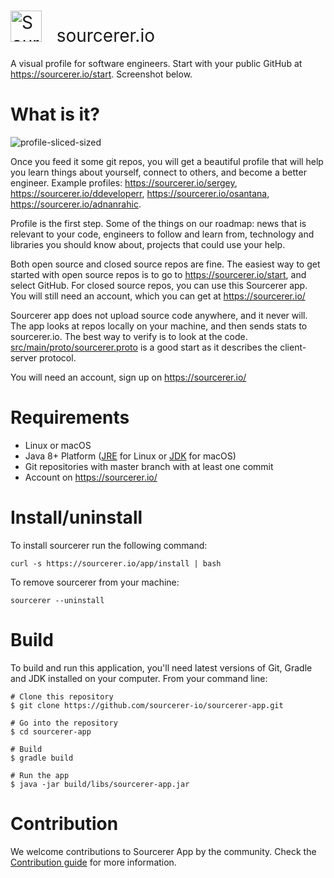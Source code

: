
<h1 style="font-weight:normal">
  <a href="https://sourcerer.io"><img src=https://user-images.githubusercontent.com/20287615/34189346-d426d4c2-e4ef-11e7-9da4-cc76a1ed111d.png alt="Sourcerer Logo", width=50></a>
  &nbsp; sourcerer.io
</h1>
  A visual profile for software engineers. Start with your public GitHub at <a href="https://sourcerer.io/start">https://sourcerer.io/start</a>. Screenshot below.
<br>

What is it?
===========

![profile-sliced-sized](https://user-images.githubusercontent.com/20287615/34188912-b3aaf8ba-e4ed-11e7-861c-2adf13a921ac.png)
<br>

Once you feed it some git repos, you will get a beautiful profile that will help
you learn things about yourself, connect to others, and become a better
engineer. Example profiles: <https://sourcerer.io/sergey>,
<https://sourcerer.io/ddeveloperr>, <https://sourcerer.io/osantana>, <https://sourcerer.io/adnanrahic>.

Profile is the first step. Some of the things on our roadmap:
news that is relevant to your code, engineers to follow and learn from,
technology and libraries you should know about, projects
that could use your help.

Both open source and closed source repos are fine. The easiest way to get started with open source repos is to go to
<https://sourcerer.io/start>, and select GitHub. For closed source repos, you can
 use this Sourcerer app. You will still need an account, which you can get at <https://sourcerer.io/>

Sourcerer app does not upload source code anywhere, and it never will. The app looks at repos locally on your
machine, and then sends stats to sourcerer.io. The best way to verify is to
look at the code. [src/main/proto/sourcerer.proto](https://github.com/sourcerer-io/sourcerer-app/blob/develop/src/main/proto/sourcerer.proto)
is a good start as it describes the client-server protocol.

You will need an account, sign up on <https://sourcerer.io/>

Requirements
============

* Linux or macOS
* Java 8+ Platform ([JRE](http://www.oracle.com/technetwork/java/javase/downloads/jre8-downloads-2133155.html) for Linux or [JDK](http://www.oracle.com/technetwork/java/javase/downloads/jdk8-downloads-2133151.html) for macOS)
* Git repositories with master branch with at least one commit
* Account on <https://sourcerer.io/>

Install/uninstall
=================

To install sourcerer run the following command:

```
curl -s https://sourcerer.io/app/install | bash
```

To remove sourcerer from your machine:

```
sourcerer --uninstall
```

Build
=====

To build and run this application, you'll need latest versions of Git, Gradle and JDK installed on your computer. From your command line:

```
# Clone this repository
$ git clone https://github.com/sourcerer-io/sourcerer-app.git

# Go into the repository
$ cd sourcerer-app

# Build
$ gradle build

# Run the app
$ java -jar build/libs/sourcerer-app.jar
```

Contribution
============

We welcome contributions to Sourcerer App by the community. Check the [Contribution guide](https://github.com/sourcerer-io/sourcerer-app/blob/master/CONTRIBUTING.md) for more information.
